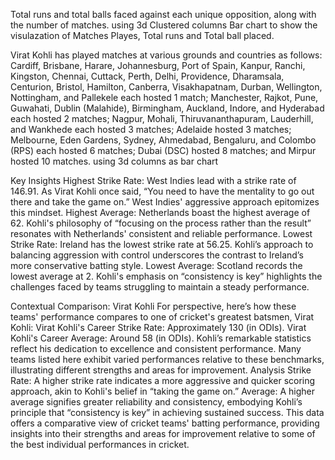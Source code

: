 Total runs and total balls faced against each unique opposition, along with the number of matches. using 3d Clustered columns Bar chart to show the visulazation of Matches Playes, Total runs and Total ball placed.

Virat Kohli has played matches at various grounds and countries as follows: Cardiff, Brisbane, Harare, Johannesburg, Port of Spain, Kanpur, Ranchi, Kingston, Chennai, Cuttack, Perth, Delhi, Providence, Dharamsala, Centurion, Bristol, Hamilton, Canberra, Visakhapatnam, Durban, Wellington, Nottingham, and Pallekele each hosted 1 match; Manchester, Rajkot, Pune, Guwahati, Dublin (Malahide), Birmingham, Auckland, Indore, and Hyderabad each hosted 2 matches; Nagpur, Mohali, Thiruvananthapuram, Lauderhill, and Wankhede each hosted 3 matches; Adelaide hosted 3 matches; Melbourne, Eden Gardens, Sydney, Ahmedabad, Bengaluru, and Colombo (RPS) each hosted 6 matches; Dubai (DSC) hosted 8 matches; and Mirpur hosted 10 matches. using 3d columns as bar chart 


Key Insights
Highest Strike Rate: West Indies lead with a strike rate of 146.91. As Virat Kohli once said, “You need to have the mentality to go out there and take the game on.” West Indies' aggressive approach epitomizes this mindset.
Highest Average: Netherlands boast the highest average of 62. Kohli's philosophy of “focusing on the process rather than the result” resonates with Netherlands' consistent and reliable performance.
Lowest Strike Rate: Ireland has the lowest strike rate at 56.25. Kohli’s approach to balancing aggression with control underscores the contrast to Ireland’s more conservative batting style.
Lowest Average: Scotland records the lowest average at 2. Kohli's emphasis on “consistency is key” highlights the challenges faced by teams struggling to maintain a steady performance.


Contextual Comparison: Virat Kohli
For perspective, here’s how these teams' performance compares to one of cricket's greatest batsmen, Virat Kohli:
Virat Kohli's Career Strike Rate: Approximately 130 (in ODIs).
Virat Kohli's Career Average: Around 58 (in ODIs).
Kohli’s remarkable statistics reflect his dedication to excellence and consistent performance. Many teams listed here exhibit varied performances relative to these benchmarks, illustrating different strengths and areas for improvement.
Analysis
Strike Rate: A higher strike rate indicates a more aggressive and quicker scoring approach, akin to Kohli's belief in “taking the game on.”
Average: A higher average signifies greater reliability and consistency, embodying Kohli’s principle that “consistency is key” in achieving sustained success.
This data offers a comparative view of cricket teams' batting performance, providing insights into their strengths and areas for improvement relative to some of the best individual performances in cricket.

